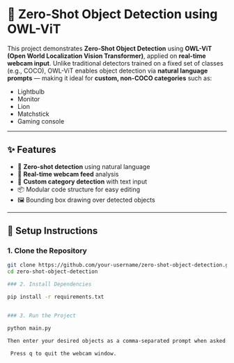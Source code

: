 # 🧠 Zero-Shot Object Detection using OWL-ViT

This project demonstrates **Zero-Shot Object Detection** using **OWL-ViT (Open World Localization Vision Transformer)**, applied on **real-time webcam input**. Unlike traditional detectors trained on a fixed set of classes (e.g., COCO), OWL-ViT enables object detection via **natural language prompts** — making it ideal for **custom, non-COCO categories** such as:

- Lightbulb  
- Monitor  
- Lion  
- Matchstick  
- Gaming console  

---

## ✨ Features

- 🧠 **Zero-shot detection** using natural language
- 🎥 **Real-time webcam feed** analysis
- 🎯 **Custom category detection** with text input
- 📦 Modular code structure for easy editing
- 🖼️ Bounding box drawing over detected objects

---

## 🔧 Setup Instructions

### 1. Clone the Repository

```bash
git clone https://github.com/your-username/zero-shot-object-detection.git
cd zero-shot-object-detection

### 2. Install Dependencies

pip install -r requirements.txt


### 3. Run the Project

python main.py

Then enter your desired objects as a comma-separated prompt when asked:

 Press q to quit the webcam window.
